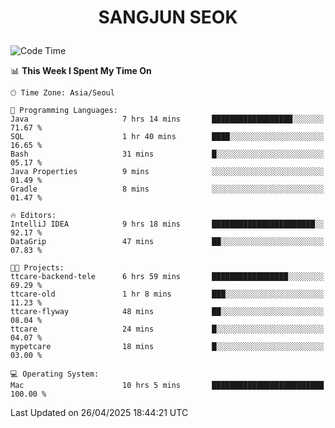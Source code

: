 <h1>
 <p align="center">
   SANGJUN SEOK
 </p>
</h1>

<!--START_SECTION:waka-->
![Code Time](http://img.shields.io/badge/Code%20Time-4%2C275%20hrs%208%20mins-blue)

📊 **This Week I Spent My Time On** 

```text
🕑︎ Time Zone: Asia/Seoul

💬 Programming Languages: 
Java                     7 hrs 14 mins       ██████████████████░░░░░░░   71.67 % 
SQL                      1 hr 40 mins        ████░░░░░░░░░░░░░░░░░░░░░   16.65 % 
Bash                     31 mins             █░░░░░░░░░░░░░░░░░░░░░░░░   05.17 % 
Java Properties          9 mins              ░░░░░░░░░░░░░░░░░░░░░░░░░   01.49 % 
Gradle                   8 mins              ░░░░░░░░░░░░░░░░░░░░░░░░░   01.47 % 

🔥 Editors: 
IntelliJ IDEA            9 hrs 18 mins       ███████████████████████░░   92.17 % 
DataGrip                 47 mins             ██░░░░░░░░░░░░░░░░░░░░░░░   07.83 % 

🐱‍💻 Projects: 
ttcare-backend-tele      6 hrs 59 mins       █████████████████░░░░░░░░   69.29 % 
ttcare-old               1 hr 8 mins         ███░░░░░░░░░░░░░░░░░░░░░░   11.23 % 
ttcare-flyway            48 mins             ██░░░░░░░░░░░░░░░░░░░░░░░   08.04 % 
ttcare                   24 mins             █░░░░░░░░░░░░░░░░░░░░░░░░   04.07 % 
mypetcare                18 mins             █░░░░░░░░░░░░░░░░░░░░░░░░   03.00 % 

💻 Operating System: 
Mac                      10 hrs 5 mins       █████████████████████████   100.00 % 
```


 Last Updated on 26/04/2025 18:44:21 UTC
<!--END_SECTION:waka-->
